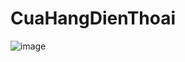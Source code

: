 # CuaHangDienThoai
![image](https://user-images.githubusercontent.com/74334872/173261209-5bc9f211-f607-4883-82b6-7f57f06e25a0.png)
